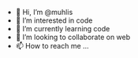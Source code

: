 - 👋 Hi, I’m @muhlis
- 👀 I’m interested in code
- 🌱 I’m currently learning code
- 💞️ I’m looking to collaborate on web
- 📫 How to reach me ...

<!---
mistikmonster/mistikmonster is a ✨ special ✨ repository because its `README.md` (this file) appears on your GitHub profile.
You can click the Preview link to take a look at your changes.
--->
